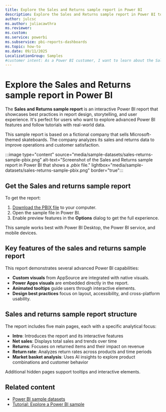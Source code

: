 ```yaml
---
title: Explore the Sales and Returns sample report in Power BI
description: Explore the Sales and Returns sample report in Power BI to learn advanced features, improve operations, and enhance user experience.
author: julcsc
ms.author: juliacawthra
ms.reviewer: 
ms.custom:
ms.service: powerbi
ms.subservice: pbi-reports-dashboards
ms.topic: how-to
ms.date: 09/11/2025
LocalizationGroup: Samples
#customer intent: As a Power BI customer, I want to learn about the Sales and Returns sample report in Power BI.
---
```


# Explore the Sales and Returns sample report in Power BI

The **Sales and Returns sample report** is an interactive Power BI report that showcases best practices in report design, storytelling, and user experience. It's perfect for users who want to explore advanced Power BI features and follow tutorials with real-world data.

This sample report is based on a fictional company that sells Microsoft-themed skateboards. The company analyzes its sales and returns data to improve operations and customer satisfaction.

:::image type="content" source="media/sample-datasets/sales-returns-sample-pbix.png" alt-text="Screenshot of the Sales and Returns sample report in Power BI that shows a *.pbix* file." lightbox="media/sample-datasets/sales-returns-sample-pbix.png" border="true":::

## Get the Sales and returns sample report

To get the report:

1. [Download the PBIX file](https://github.com/microsoft/powerbi-desktop-samples/blob/main/Sample%20Reports/Sales%20%26%20Returns%20Sample%20v201912.pbix) to your computer.
1. Open the sample file in Power BI.
1. Enable preview features in the **Options** dialog to get the full experience.

This sample works best with Power BI Desktop, the Power BI service, and mobile devices.

## Key features of the sales and returns sample report 

This report demonstrates several advanced Power BI capabilities:

- **Custom visuals** from AppSource are integrated with native visuals.
- **Power Apps visuals** are embedded directly in the report.
- **Animated tooltips** guide users through interactive elements.
- **Design best practices** focus on layout, accessibility, and cross-platform usability.

## Sales and returns sample report structure

The report includes five main pages, each with a specific analytical focus:

- **Intro**: Introduces the report and its interactive features
- **Net sales**: Displays total sales and trends over time
- **Returns**: Focuses on returned items and their impact on revenue
- **Return rate**: Analyzes return rates across products and time periods
- **Market basket analysis**: Uses AI insights to explore product combinations and customer behavior

Additional hidden pages support tooltips and interactive elements.

## Related content

- [Power BI sample datasets](https://learn.microsoft.com/en-us/power-bi/create-reports/sample-datasets)
- [Tutorial: Explore a Power BI sample](sample-tutorial-connect-to-the-samples.md)
